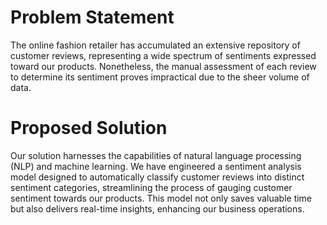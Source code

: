 # Problem Statement
The online fashion retailer has accumulated an extensive repository of customer reviews, representing a wide spectrum of sentiments expressed toward our products. Nonetheless, the manual assessment of each review to determine its sentiment proves impractical due to the sheer volume of data.

# Proposed Solution
Our solution harnesses the capabilities of natural language processing (NLP) and machine learning. We have engineered a sentiment analysis model designed to automatically classify customer reviews into distinct sentiment categories, streamlining the process of gauging customer sentiment towards our products. This model not only saves valuable time but also delivers real-time insights, enhancing our business operations.
